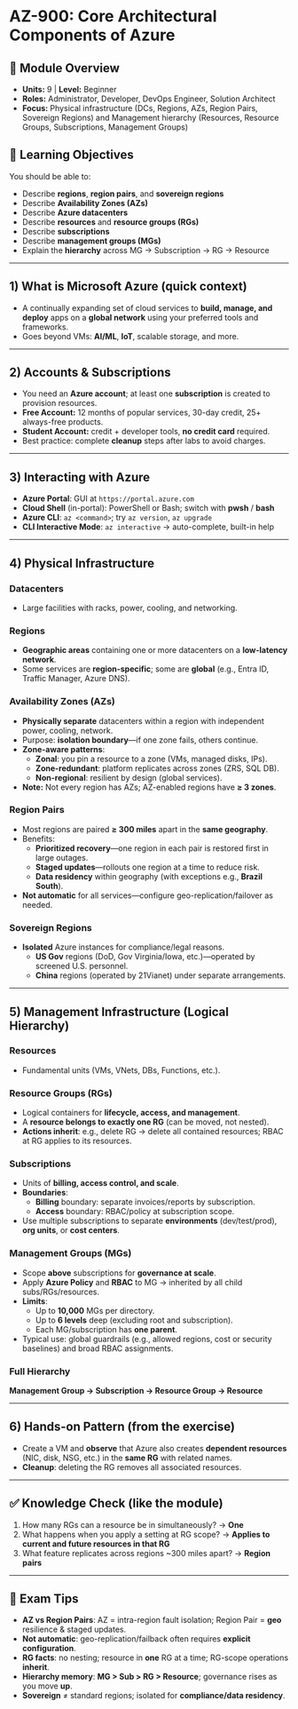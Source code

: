 # AZ-900: Core Architectural Components of Azure

## 📘 Module Overview
- **Units:** 9  |  **Level:** Beginner
- **Roles:** Administrator, Developer, DevOps Engineer, Solution Architect
- **Focus:** Physical infrastructure (DCs, Regions, AZs, Region Pairs, Sovereign Regions) and Management hierarchy (Resources, Resource Groups, Subscriptions, Management Groups)

## 🎯 Learning Objectives
You should be able to:
- Describe **regions**, **region pairs**, and **sovereign regions**
- Describe **Availability Zones (AZs)**
- Describe **Azure datacenters**
- Describe **resources** and **resource groups (RGs)**
- Describe **subscriptions**
- Describe **management groups (MGs)**
- Explain the **hierarchy** across MG → Subscription → RG → Resource

---

## 1) What is Microsoft Azure (quick context)
- A continually expanding set of cloud services to **build, manage, and deploy** apps on a **global network** using your preferred tools and frameworks.
- Goes beyond VMs: **AI/ML**, **IoT**, scalable storage, and more.

---

## 2) Accounts & Subscriptions
- You need an **Azure account**; at least one **subscription** is created to provision resources.
- **Free Account:** 12 months of popular services, 30-day credit, 25+ always-free products.
- **Student Account:** credit + developer tools, **no credit card** required.
- Best practice: complete **cleanup** steps after labs to avoid charges.

---

## 3) Interacting with Azure
- **Azure Portal**: GUI at `https://portal.azure.com`
- **Cloud Shell** (in-portal): PowerShell or Bash; switch with **pwsh** / **bash**
- **Azure CLI**: `az <command>`; try `az version`, `az upgrade`
- **CLI Interactive Mode**: `az interactive` → auto-complete, built-in help

---

## 4) Physical Infrastructure

### Datacenters
- Large facilities with racks, power, cooling, and networking.

### Regions
- **Geographic areas** containing one or more datacenters on a **low-latency network**.
- Some services are **region-specific**; some are **global** (e.g., Entra ID, Traffic Manager, Azure DNS).

### Availability Zones (AZs)
- **Physically separate** datacenters within a region with independent power, cooling, network.
- Purpose: **isolation boundary**—if one zone fails, others continue.
- **Zone-aware patterns**:
  - **Zonal**: you pin a resource to a zone (VMs, managed disks, IPs).
  - **Zone-redundant**: platform replicates across zones (ZRS, SQL DB).
  - **Non-regional**: resilient by design (global services).
- **Note:** Not every region has AZs; AZ-enabled regions have **≥ 3 zones**.

### Region Pairs
- Most regions are paired **≥ 300 miles** apart in the **same geography**.
- Benefits:
  - **Prioritized recovery**—one region in each pair is restored first in large outages.
  - **Staged updates**—rollouts one region at a time to reduce risk.
  - **Data residency** within geography (with exceptions e.g., **Brazil South**).
- **Not automatic** for all services—configure geo-replication/failover as needed.

### Sovereign Regions
- **Isolated** Azure instances for compliance/legal reasons.
  - **US Gov** regions (DoD, Gov Virginia/Iowa, etc.)—operated by screened U.S. personnel.
  - **China** regions (operated by 21Vianet) under separate arrangements.

---

## 5) Management Infrastructure (Logical Hierarchy)

### Resources
- Fundamental units (VMs, VNets, DBs, Functions, etc.).

### Resource Groups (RGs)
- Logical containers for **lifecycle, access, and management**.
- A **resource belongs to exactly one RG** (can be moved, not nested).
- **Actions inherit**: e.g., delete RG → delete all contained resources; RBAC at RG applies to its resources.

### Subscriptions
- Units of **billing, access control, and scale**.
- **Boundaries**:
  - **Billing** boundary: separate invoices/reports by subscription.
  - **Access** boundary: RBAC/policy at subscription scope.
- Use multiple subscriptions to separate **environments** (dev/test/prod), **org units**, or **cost centers**.

### Management Groups (MGs)
- Scope **above** subscriptions for **governance at scale**.
- Apply **Azure Policy** and **RBAC** to MG → inherited by all child subs/RGs/resources.
- **Limits**:
  - Up to **10,000** MGs per directory.
  - Up to **6 levels** deep (excluding root and subscription).
  - Each MG/subscription has **one parent**.
- Typical use: global guardrails (e.g., allowed regions, cost or security baselines) and broad RBAC assignments.

### Full Hierarchy
**Management Group → Subscription → Resource Group → Resource**

---

## 6) Hands-on Pattern (from the exercise)
- Create a VM and **observe** that Azure also creates **dependent resources** (NIC, disk, NSG, etc.) in the **same RG** with related names.
- **Cleanup**: deleting the RG removes all associated resources.

---

## ✅ Knowledge Check (like the module)
1) How many RGs can a resource be in simultaneously? → **One**  
2) What happens when you apply a setting at RG scope? → **Applies to current and future resources in that RG**  
3) What feature replicates across regions ~300 miles apart? → **Region pairs**

---

## 🧠 Exam Tips
- **AZ vs Region Pairs**: AZ = intra-region fault isolation; Region Pair = **geo** resilience & staged updates.
- **Not automatic**: geo-replication/failback often requires **explicit configuration**.
- **RG facts**: no nesting; resource in **one** RG at a time; RG-scope operations **inherit**.
- **Hierarchy memory**: **MG > Sub > RG > Resource**; governance rises as you move **up**.
- **Sovereign** ≠ standard regions; isolated for **compliance/data residency**.

